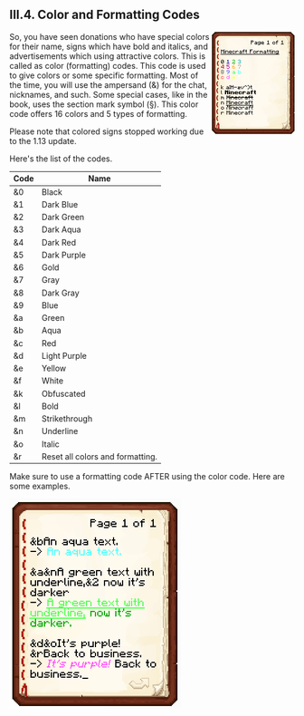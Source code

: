 <h2>III.4. Color and Formatting Codes</h2>

<img src="../../img/Minecraft_Formatting.gif" align="right" style="display:inline-block">

So, you have seen donations who have special colors for their name, signs which have bold and italics, and advertisements which using attractive colors. This is called as color (formatting) codes. This code is used to give colors or some specific formatting. Most of the time, you will use the ampersand (&) for the chat, nicknames, and such. Some special cases, like in the book, uses the section mark symbol (§). This color code offers 16 colors and 5 types of formatting.

Please note that colored signs stopped working due to the 1.13 update.

Here's the list of the codes.

| Code | Name |
| --- | --- |
| &0 | Black
| &1 | Dark Blue
| &2 | Dark Green
| &3 | Dark Aqua
| &4 | Dark Red
| &5 | Dark Purple
| &6 | Gold
| &7 | Gray
| &8 | Dark Gray
| &9 | Blue
| &a | Green
| &b | Aqua
| &c | Red
| &d | Light Purple
| &e | Yellow
| &f | White
| &k | Obfuscated
| &l | Bold
| &m | Strikethrough
| &n | Underline
| &o | Italic
| &r | Reset all colors and formatting.

Make sure to use a formatting code AFTER using the color code. Here are some examples.

![Examples of the usage of the color formatting codes.](/img/formatexample.png)
